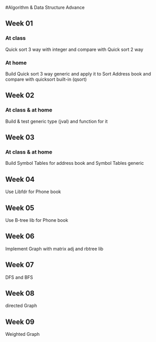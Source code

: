 #Algorithm & Data Structure Advance

## Week 01
### At class
Quick sort 3 way with integer and compare with Quick sort 2 way
### At home
Build Quick sort 3 way generic and apply it to Sort Address book and compare with quicksort built-in (qsort)
## Week 02
### At class &  at home
Build & test generic type (jval) and function for it
## Week 03
### At class & at home
Build Symbol Tables for address book and Symbol Tables generic
## Week 04
Use Libfdr for Phone book
## Week 05
Use B-tree lib for Phone book
## Week 06
Implement Graph with matrix adj and rbtree lib
## Week 07
DFS and BFS
## Week 08
directed Graph
## Week 09
Weighted Graph
